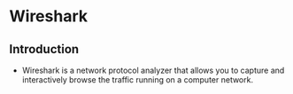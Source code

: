 # Wireshark

## Introduction

- Wireshark is a network protocol analyzer that allows you to capture and interactively browse the traffic running on a computer network.

